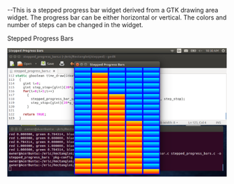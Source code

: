

--This is a stepped progress bar widget derived from a GTK drawing area widget. The progress bar can be either horizontal or vertical. The colors and number of steps can be changed in the widget.


Stepped Progress Bars

![ScreenShot](/Misc/SteppedProgressBar/stepped1.png)


